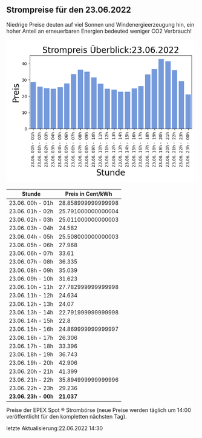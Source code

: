 
## Strompreise für den 23.06.2022

Niedrige Preise deuten auf viel Sonnen und Windenergieerzeugung hin, ein hoher Anteil an erneuerbaren Energien bedeuted weniger CO2 Verbrauch!

![Strompreis übersicht](imgs/strompreis_uebersicht.png)

| Stunde | Preis in Cent/kWh |
|---|---|
| 23.06. 00h -  01h | 28.858999999999998 | 
| 23.06. 01h -  02h | 25.791000000000004 | 
| 23.06. 02h -  03h | 25.011000000000003 | 
| 23.06. 03h -  04h | 24.582 | 
| 23.06. 04h -  05h | 25.508000000000003 | 
| 23.06. 05h -  06h | 27.968 | 
| 23.06. 06h -  07h | 33.61 | 
| 23.06. 07h -  08h | 36.335 | 
| 23.06. 08h -  09h | 35.039 | 
| 23.06. 09h -  10h | 31.623 | 
| 23.06. 10h -  11h | 27.782999999999998 | 
| 23.06. 11h -  12h | 24.634 | 
| 23.06. 12h -  13h | 24.07 | 
| 23.06. 13h -  14h | 22.791999999999998 | 
| 23.06. 14h -  15h | 22.8 | 
| 23.06. 15h -  16h | 24.869999999999997 | 
| 23.06. 16h -  17h | 26.306 | 
| 23.06. 17h -  18h | 33.396 | 
| 23.06. 18h -  19h | 36.743 | 
| 23.06. 19h -  20h | 42.906 | 
| 23.06. 20h -  21h | 41.399 | 
| 23.06. 21h -  22h | 35.894999999999996 | 
| 23.06. 22h -  23h | 29.236 | 
| **23.06. 23h -  00h** | **21.037** | 

Preise der EPEX Spot ® Strombörse (neue Preise werden täglich um 14:00 veröffentlicht für den kompletten nächsten Tag).

letzte Aktualisierung:22.06.2022 14:30